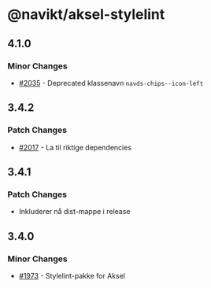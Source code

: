 # @navikt/aksel-stylelint

## 4.1.0

### Minor Changes

- [#2035](https://github.com/navikt/aksel/pull/2035) - Deprecated klassenavn `navds-chips--icon-left`

## 3.4.2

### Patch Changes

- [#2017](https://github.com/navikt/aksel/pull/2017) - La til riktige dependencies

## 3.4.1

### Patch Changes

- Inkluderer nå dist-mappe i release

## 3.4.0

### Minor Changes

- [#1973](https://github.com/navikt/aksel/pull/1973) - Stylelint-pakke for Aksel
